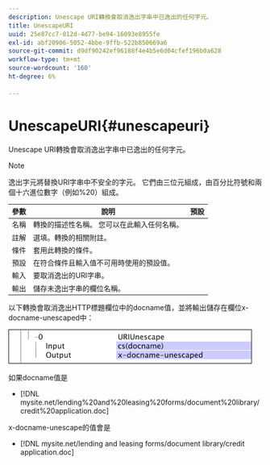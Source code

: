 ```yaml
---
description: Unescape URI轉換會取消逸出字串中已逸出的任何字元。
title: UnescapeURI
uuid: 25e87cc7-812d-4d77-be94-16093e8955fe
exl-id: abf20906-5052-4bbe-9ffb-522b850669a6
source-git-commit: d9df90242ef96188f4e4b5e6d04cfef196b0a628
workflow-type: tm+mt
source-wordcount: '160'
ht-degree: 6%

---
```


# UnescapeURI{#unescapeuri}

Unescape URI轉換會取消逸出字串中已逸出的任何字元。

>[!NOTE]
>
>逸出字元將替換URI字串中不安全的字元。 它們由三位元組成，由百分比符號和兩個十六進位數字（例如%20）組成。

| 參數 | 說明 | 預設 |
|---|---|---|
| 名稱 | 轉換的描述性名稱。 您可以在此輸入任何名稱。 |  |
| 註解 | 選填。轉換的相關附註。 |  |
| 條件 | 套用此轉換的條件。 |  |
| 預設 | 在符合條件且輸入值不可用時使用的預設值。 |  |
| 輸入 | 要取消逸出的URI字串。 |  |
| 輸出 | 儲存未逸出字串的欄位名稱。 |  |

以下轉換會取消逸出HTTP標題欄位中的docname值，並將輸出儲存在欄位x-docname-unescaped中：

![](assets/cfg_TransformationType_UnescapeURI.png)

如果docname值是

* [!DNL mysite.net/lending%20and%20leasing%20forms/document%20library/credit%20application.doc]

x-docname-unescape的值會是

* [!DNL mysite.net/lending and leasing forms/document library/credit application.doc]
